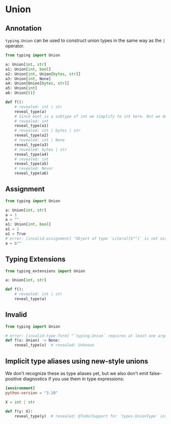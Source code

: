 # Union

## Annotation

`typing.Union` can be used to construct union types in the same way as the `|` operator.

```py
from typing import Union

a: Union[int, str]
a1: Union[int, bool]
a2: Union[int, Union[bytes, str]]
a3: Union[int, None]
a4: Union[Union[bytes, str]]
a5: Union[int]
a6: Union[()]

def f():
    # revealed: int | str
    reveal_type(a)
    # Since bool is a subtype of int we simplify to int here. But we do allow assigning boolean values (see below).
    # revealed: int
    reveal_type(a1)
    # revealed: int | bytes | str
    reveal_type(a2)
    # revealed: int | None
    reveal_type(a3)
    # revealed: bytes | str
    reveal_type(a4)
    # revealed: int
    reveal_type(a5)
    # revealed: Never
    reveal_type(a6)
```

## Assignment

```py
from typing import Union

a: Union[int, str]
a = 1
a = ""
a1: Union[int, bool]
a1 = 1
a1 = True
# error: [invalid-assignment] "Object of type `Literal[b""]` is not assignable to `int | str`"
a = b""
```

## Typing Extensions

```py
from typing_extensions import Union

a: Union[int, str]

def f():
    # revealed: int | str
    reveal_type(a)
```

## Invalid

```py
from typing import Union

# error: [invalid-type-form] "`typing.Union` requires at least one argument when used in a type expression"
def f(x: Union) -> None:
    reveal_type(x)  # revealed: Unknown
```

## Implicit type aliases using new-style unions

We don't recognize these as type aliases yet, but we also don't emit false-positive diagnostics if
you use them in type expressions:

```toml
[environment]
python-version = "3.10"
```

```py
X = int | str

def f(y: X):
    reveal_type(y)  # revealed: @Todo(Support for `types.UnionType` instances in type expressions) | int
```
